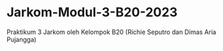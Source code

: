 # Jarkom-Modul-3-B20-2023
Praktikum 3 Jarkom oleh Kelompok B20 (Richie Seputro dan Dimas Aria Pujangga)
